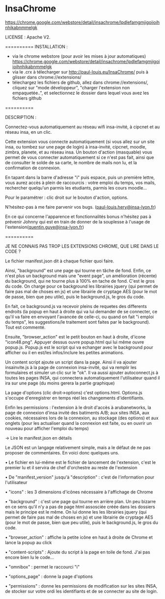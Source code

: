 InsaChrome
==========
https://chrome.google.com/webstore/detail/insachrome/lpdlefamgmjigoiioihnhikabnmmelgk

LICENSE : Apache V2.

==========
INSTALLATION : 
- via le chrome webstore (pour avoir les mises à jour automatiques) https://chrome.google.com/webstore/detail/insachrome/lpdlefamgmjigoiioihnhikabnmmelgk
- via le .crx à télecharger sur http://paul-louis.eu/InsaChrome/ puis à glisser dans chrome://extensions/
- télechargez les fichiers de github, allez dans chrome://extensions/, cliquez sur "mode développeur", "charger l'extension non empaquetée..", et selectionnez le dossier dans lequel vous avez les fichiers github

==========

DESCRIPTION : 

Connectez-vous automatiquement au réseau wifi insa-invité, à cipcnet et au réseau insa, en un clic.

Cette extension vous connecte automatiquement (si vous allez sur un site insa, ou tombez sur une page de login) à insa-invité, cipcnet, moodle, zimbra, planete, et au réseau insa. Un bouton d'action (masquable) vous permet de vous connecter automatiquement si ce n'est pas fait, ainsi que de consulter le solde de sa carte, le nombre de mails non lu, et la confirmation de connexion.

En tapant dans la barre d'adresse "i" puis espace, puis un première lettre, vous aurez accès à plein de raccourcis : votre emploi du temps, vos mails, rechercher quelqu'un parmis les etudiants, parmis les cours moodle...

Pour le paramétrer : clic droit sur le bouton d'action, options.

N’hésitez-pas à me faire parvenir vos bugs. (paul-louis.hery@insa-lyon.fr)

En ce qui concerne l'apparence et fonctionnalités bonus n'hésitez pas à prévenir Johnny qui est en train de donner de la souplesse à l'usage de l'extension(quentin.guye@insa-lyon.fr)

==========

JE NE CONNAIS PAS TROP LES EXTENSIONS CHROME, QUE LIRE DANS LE CODE ?

Le fichier manifest.json dit à chaque fichier quoi faire.

Ainsi, "background" est une page qui tourne en tâche de fond. Enfin, ce n'est plus un background mais une "event page", un amélioration (récente) du background, qui ne tourne plus à 100% en tache de fond. C'est le gros du code.
On charge pour ce background les librairies jquery (qui permet de faire pas mal de choses en js) et une librairie de cryptage AES (pour le mot de passe, bien que peu utile), puis le background.js, le gros du code.

En fait, ce background.js va recevoir pleins de requetes des differents endroits (la popup en haut à droite qui va lui demander de se connecter, ce qu'il va faire en envoyant l'avancée de celle-ci, ou quand on fait "i emploi du temps", les suggestions/le traitement sont faites par le background). Tout est commenté.

Ensuite, "browser_action" est le petit bouton en haut à droite, d'icone "icon48.png". Appuyer dessus ouvre popup.html qui lui même ouvre popup.js. Popup.js est le script qui va echanger avec le background pour afficher ou il en est/les infos/inclure les petites animations.

Un content script ajoute un script dans la page. Ainsi il va ajouter insainvite.js à la page de connexion insa-invité, qui va remplir les formulaires et simuler un clic sur le "ok". Il va aussi ajouter autoconnect.js à toutes les pages INSA, qui connectera automatiquement l'utilisateur quand il ira sur une page (du moins gerera la partie graphique)

La page d'options (clic droit->options) c'est options.html. Options.js s'occupe d'enregistrer en temps réel les changements d'identifiants.

Enfin les permissions : l'extension à le droit d'accès à arubanetworks, la page de connexion d'insa invité des batiments A/B; aux sites INSA, aux cookies, nécessaires lors de la connexion, au stockage (des options) et aux onglets (pour les actualiser quand la connexion est faite, ou en ouvrir un nouveau pour afficher l'emploi du temps)


-> Lire le manifest.json en détails

Le JSON est un langage relativement simple, mais a le défaut de ne pas proposer de commentaires. En voici donc quelques uns.

• Le fichier en lui-même est le fichier de lancement de l'extension, c'est le premier lu et il servira de chef d'orchestre au reste de l'extension

• De "manifest_version" jusqu'à "description" : c'est de l'information pour l'utilisateur

• "icons" : les 3 dimensions d'icônes nécessaire à l'affichage de Chrome

• "background" : c'est une page qui tourne en arrière plan. Un peu bizarre en ce sens qu'il n'y a pas de page html assosciée créée dans les dossiers mais le principe est le même. On lui donne les les librairies jquery (qui permet de faire pas mal de choses en js) et une librairie de cryptage AES (pour le mot de passe, bien que peu utile), puis le background.js, le gros du code.

• "browser_action" : affiche la petite icône en haut à droite de Chrome et lance la popup au click

• "content-scripts" : Ajoute du script à la page en toile de fond. J'ai pas encore bien lu le code...

• "omnibox" : permet le raccourci "i"

• "options_page" : donne la page d'options

• "permissions" : donne les permissions de modification sur les sites INSA, de stocker sur votre ordi les identifiants et de se connecter au site de login.

